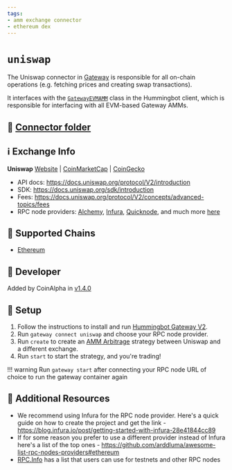 ```yaml
---
tags:
- amm exchange connector
- ethereum dex
---
```


# `uniswap`

The Uniswap connector in [Gateway](/gateway) is responsible for all on-chain operations (e.g. fetching prices and creating swap transactions).

It interfaces with the [`GatewayEVMAMM`](https://github.com/hummingbot/hummingbot/blob/master/hummingbot/connector/gateway_EVM_AMM.py) class in the Hummingbot client, which is responsible for interfacing with all EVM-based Gateway AMMs.

## 📁 [Connector folder](https://github.com/hummingbot/hummingbot/tree/master/gateway/src/connectors/uniswap)

## ℹ️ Exchange Info

**Uniswap**
[Website](https://uniswap.org/) | [CoinMarketCap](https://coinmarketcap.com/exchanges/uniswap-v2/) | [CoinGecko](https://www.coingecko.com/en/exchanges/uniswap_v2)

* API docs: <https://docs.uniswap.org/protocol/V2/introduction>
* SDK: <https://docs.uniswap.org/sdk/introduction>
* Fees: <https://docs.uniswap.org/protocol/V2/concepts/advanced-topics/fees>
* RPC node providers: [Alchemy](https://www.alchemy.com/), [Infura](https://infura.io/), [Quicknode](https://www.quicknode.com/), and much more [here](https://ethereum.org/en/developers/docs/nodes-and-clients/nodes-as-a-service/#popular-node-services)

## 🔗 Supported Chains

* [Ethereum](/gateway/chains/ethereum)

## 👷 Developer

Added by CoinAlpha in [v1.4.0](/release-notes/1.4.0/)

## 🔑 Setup

1. Follow the instructions to install and run [Hummingbot Gateway V2](/gateway/).
2. Run `gateway connect uniswap` and choose your RPC node provider.
3. Run `create` to create an [AMM Arbitrage](/strategies/amm-arbitrage/) strategy between Uniswap and a different exchange.
4. Run `start` to start the strategy, and you're trading!

!!! warning
    Run `gateway start` after connecting your RPC node URL of choice to run the gateway container again

## 📘 Additional Resources

* We recommend using Infura for the RPC node provider. Here's a quick guide on how to create the project and get the link - <https://blog.infura.io/post/getting-started-with-infura-28e41844cc89>
* If for some reason you prefer to use a different provider instead of Infura here's a list of the top ones - <https://github.com/arddluma/awesome-list-rpc-nodes-providers#ethereum>
* [RPC.Info](https://rpc.info/) has a list that users can use for testnets and other RPC nodes
